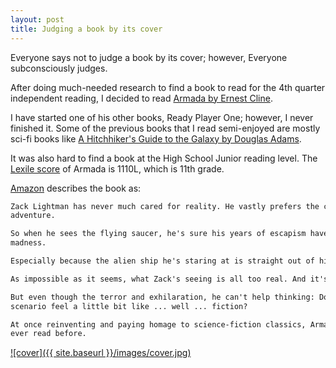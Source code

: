 ```yaml
---
layout: post
title: Judging a book by its cover
---
```


Everyone says not to judge a book by its cover; however, Everyone subconsciously judges.

After doing much-needed research to find a book to read for the 4th quarter independent reading, I decided to read [Armada by Ernest Cline](https://www.goodreads.com/book/show/16278318-armada).

I have started one of his other books, Ready Player One; however, I never finished it. Some of the previous books that I read semi-enjoyed are mostly sci-fi books like [A Hitchhiker's Guide to the Galaxy by Douglas Adams](https://www.goodreads.com/book/show/386162.The_Hitchhiker_s_Guide_to_the_Galaxy).

It was also hard to find a book at the High School Junior reading level. The [Lexile score](https://hub.lexile.com/find-a-book/book-details/9780804137256) of Armada is 1110L, which is 11th grade.

[Amazon](https://www.amazon.com/Armada-novel-author-Ready-Player-ebook/dp/B00TNDID0O/) describes the book as: 

```txt
Zack Lightman has never much cared for reality. He vastly prefers the countless science-fiction movies,books, and videogames he's spent his life-consuming. And too often, he catches himself wishing thatsome fantastic, impossible, world-altering event could arrive to whisk him off on a grand spacefaring
adventure. 

So when he sees the flying saucer, he's sure his years of escapism have finally tipped over into 
madness. 

Especially because the alien ship he's staring at is straight out of his favorite videogame, a flight simulator called Armada—in which gamers just happen to be protecting Earth from alien invaders. 

As impossible as it seems, what Zack's seeing is all too real. And it's just the first in a blur of revelationsthat will force him to question everything he thought he knew about Earth's history, its future, even hisown life--and to play the hero for real, with humanity's life in the balance. 

But even though the terror and exhilaration, he can't help thinking: Doesn't something about this 
scenario feel a little bit like ... well ... fiction? 

At once reinventing and paying homage to science-fiction classics, Armada is a rollicking, surprising thriller, a coming-of-age adventure, and an alien invasion tale like nothing you've
ever read before.
```

[![cover]({{ site.baseurl }}/images/cover.jpg)](https://www.amazon.com/Armada-novel-author-Ready-Player-ebook/dp/B00TNDID0O/)
